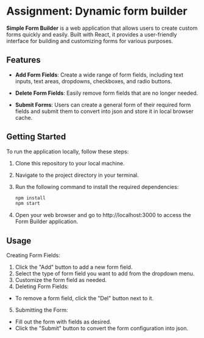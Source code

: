 # Assignment: Dynamic form builder

**Simple Form Builder** is a web application that allows users to create custom forms quickly and easily. Built with React, it provides a user-friendly interface for building and customizing forms for various purposes.

## Features

- **Add Form Fields**: Create a wide range of form fields, including text inputs, text areas, dropdowns, checkboxes, and radio buttons.

- **Delete Form Fields**: Easily remove form fields that are no longer needed.

- **Submit Forms**: Users can create a general form of their required form fields and submit them to convert into json and store it in local browser cache.

## Getting Started

To run the application locally, follow these steps:

1. Clone this repository to your local machine.

2. Navigate to the project directory in your terminal.

3. Run the following command to install the required dependencies:

   ```bash
   npm install
   npm start

4. Open your web browser and go to http://localhost:3000 to access the Form Builder application.

## Usage
Creating Form Fields:

1. Click the "Add" button to add a new form field.
2. Select the type of form field you want to add from the dropdown menu.
3. Customize the form field as needed.
4. Deleting Form Fields:
- To remove a form field, click the "Del" button next to it.

5. Submitting the Form:

- Fill out the form with fields as desired.
- Click the "Submit" button to convert the form configuration into json.



